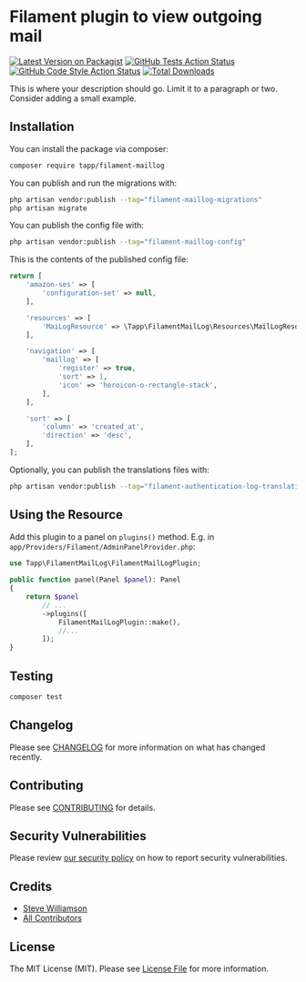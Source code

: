 # Filament plugin to view outgoing mail

[![Latest Version on Packagist](https://img.shields.io/packagist/v/tapp/filament-maillog.svg?style=flat-square)](https://packagist.org/packages/tapp/filament-maillog)
[![GitHub Tests Action Status](https://img.shields.io/github/actions/workflow/status/tapp/filament-maillog/run-tests.yml?branch=main&label=tests&style=flat-square)](https://github.com/tapp/filament-maillog/actions?query=workflow%3Arun-tests+branch%3Amain)
[![GitHub Code Style Action Status](https://img.shields.io/github/actions/workflow/status/tapp/filament-maillog/fix-php-code-style-issues.yml?branch=main&label=code%20style&style=flat-square)](https://github.com/tapp/filament-maillog/actions?query=workflow%3A"Fix+PHP+code+style+issues"+branch%3Amain)
[![Total Downloads](https://img.shields.io/packagist/dt/tapp/filament-maillog.svg?style=flat-square)](https://packagist.org/packages/tapp/filament-maillog)

This is where your description should go. Limit it to a paragraph or two. Consider adding a small example.

## Installation

You can install the package via composer:

```bash
composer require tapp/filament-maillog
```

You can publish and run the migrations with:

```bash
php artisan vendor:publish --tag="filament-maillog-migrations"
php artisan migrate
```

You can publish the config file with:

```bash
php artisan vendor:publish --tag="filament-maillog-config"
```

This is the contents of the published config file:

```php
return [
    'amazon-ses' => [
        'configuration-set' => null,
    ],

    'resources' => [
        'MaiLogResource' => \Tapp\FilamentMailLog\Resources\MailLogResource::class,
    ],

    'navigation' => [
        'maillog' => [
            'register' => true,
            'sort' => 1,
            'icon' => 'heroicon-o-rectangle-stack',
        ],
    ],

    'sort' => [
        'column' => 'created_at',
        'direction' => 'desc',
    ],
];
```

Optionally, you can publish the translations files with:

```bash
php artisan vendor:publish --tag="filament-authentication-log-translations"
```

## Using the Resource

Add this plugin to a panel on `plugins()` method. 
E.g. in `app/Providers/Filament/AdminPanelProvider.php`:

```php
use Tapp\FilamentMailLog\FilamentMailLogPlugin;
 
public function panel(Panel $panel): Panel
{
    return $panel
        // ...
        ->plugins([
            FilamentMailLogPlugin::make(),
            //...
        ]);
}
```

## Testing

```bash
composer test
```

## Changelog

Please see [CHANGELOG](CHANGELOG.md) for more information on what has changed recently.

## Contributing

Please see [CONTRIBUTING](CONTRIBUTING.md) for details.

## Security Vulnerabilities

Please review [our security policy](../../security/policy) on how to report security vulnerabilities.

## Credits

-   [Steve Williamson](https://github.com/swilla)
-   [All Contributors](../../contributors)

## License

The MIT License (MIT). Please see [License File](LICENSE.md) for more information.
